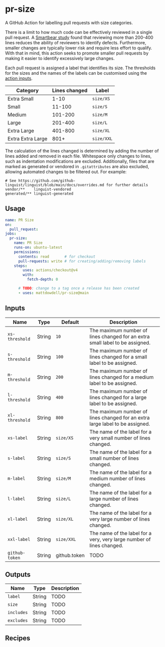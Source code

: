 # pr-size

A GitHub Action for labelling pull requests with size categories.

<!-- TODO: Add picture -->
<!-- 100 chars ------------------------------------------------------------------------------------>

There is a limit to how much code can be effectively reviewed in a single pull request. A
[Smartbear study][1] found that reviewing more than 200-400 lines reduces the ability of reviewers
to identify defects. Furthermore, smaller changes are typically lower risk and require less effort
to qualify. With that in mind, this action seeks to promote smaller pull requests by making it
easier to identify excessively large changes.

Each pull request is assigned a label that identifies its size. The thresholds for the sizes and the
names of the labels can be customised using the [action inputs](#inputs).

| Category          | Lines changed | Label      |
| ----------------- | ------------- | ---------- |
| Extra Small       | 1-10          | `size/XS`  |
| Small             | 11-100        | `size/S`   |
| Medium            | 101-200       | `size/M`   |
| Large             | 201-400       | `size/L`   |
| Extra Large       | 401-800       | `size/XL`  |
| Extra Extra Large | 801+          | `size/XXL` |

The calculation of the lines changed is determined by adding the number of lines added and removed
in each file. Whitespace only changes to lines, such as indentation modifications are excluded.
Additionally, files that are marked as generated or vendored in `.gitattributes` are also excluded,
allowing automated changes to be filtered out. For example:

```gitignore
# See https://github.com/github-linguist/linguist/blob/main/docs/overrides.md for further details
vendor/**    linguist-vendored
generated/** linguist-generated
```

[1]: https://smartbear.com/learn/code-review/best-practices-for-peer-code-review

## Usage

```yaml
name: PR Size
on:
  pull_request:
jobs:
  pr-size:
    name: PR Size
    runs-on: ubuntu-latest
    permissions:
      contents: read       # for checkout
      pull-requests: write # for creating/adding/removing labels
    steps:
        uses: actions/checkout@v4
        with:
          fetch-depth: 0

      # TODO: change to a tag once a release has been created
      - uses: mattdowdell/pr-size@main
```

## Inputs

| Name            | Type   | Default      | Description                                                                  |
| --------------- | ------ | ------------ | ---------------------------------------------------------------------------- |
| `xs-threshold`  | String | `10`         | The maximum number of lines changed for an extra small label to be assigned. |
| `s-threshold`   | String | `100`        | The maximum number of lines changed for a small label to be assigned.        |
| `m-threshold`   | String | `200`        | The maximum number of lines changed for a medium label to be assigned.       |
| `l-threshold`   | String | `400`        | The maximum number of lines changed for a large label to be assigned.        |
| `xl-threshold`  | String | `800`        | The maximum number of lines changed for an extra large label to be assigned. |
| `xs-label`      | String | `size/XS`    | The name of the label for a very small number of lines changed.              |
| `s-label`       | String | `size/S`     | The name of the label for a small number of lines changed.                   |
| `m-label`       | String | `size/M`     | The name of the label for a medium number of lines changed.                  |
| `l-label`       | String | `size/L`     | The name of the label for a large number of lines changed.                   |
| `xl-label`      | String | `size/XL`    | The name of the label for a very large number of lines changed.              |
| `xxl-label`     | String | `size/XXL`   | The name of the label for a very, very large number of lines changed.        |
| `github-token`  | String | github.token | TODO |

<!-- TODO: discuss how labels can be modified post-creation -->

## Outputs

| Name       | Type   | Description |
| ---------- | ------ | ----------- |
| `label`    | String | TODO |
| `size`     | String | TODO |
| `includes` | String | TODO |
| `excludes` | String | TODO |

## Recipes

<!-- TODO: populate -->

